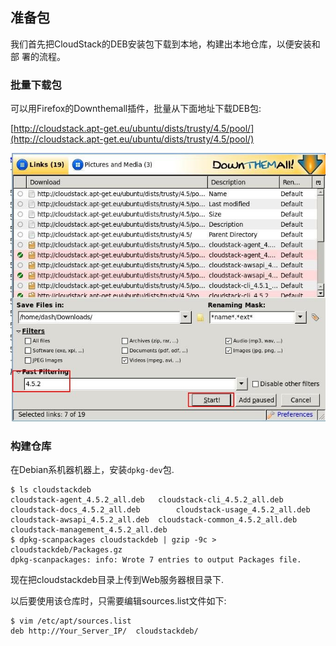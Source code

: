 ## 准备包
我们首先把CloudStack的DEB安装包下载到本地，构建出本地仓库，以便安装和部
署的流程。     

### 批量下载包
可以用Firefox的Downthemall插件，批量从下面地址下载DEB包:    

[http://cloudstack.apt-get.eu/ubuntu/dists/trusty/4.5/pool/](http://cloudstack.apt-get.eu/ubuntu/dists/trusty/4.5/pool/)    

![/images/2015_10_15_10_24_45_680x580.jpg](/images/2015_10_15_10_24_45_680x580.jpg)    

### 构建仓库
在Debian系机器机器上，安装`dpkg-dev`包.   

```
$ ls cloudstackdeb 
cloudstack-agent_4.5.2_all.deb   cloudstack-cli_4.5.2_all.deb
cloudstack-docs_4.5.2_all.deb        cloudstack-usage_4.5.2_all.deb
cloudstack-awsapi_4.5.2_all.deb  cloudstack-common_4.5.2_all.deb
cloudstack-management_4.5.2_all.deb
$ dpkg-scanpackages cloudstackdeb | gzip -9c >
cloudstackdeb/Packages.gz
dpkg-scanpackages: info: Wrote 7 entries to output Packages file.
```  

现在把cloudstackdeb目录上传到Web服务器根目录下.   

以后要使用该仓库时，只需要编辑sources.list文件如下:    

```
$ vim /etc/apt/sources.list
deb http://Your_Server_IP/	cloudstackdeb/
```
